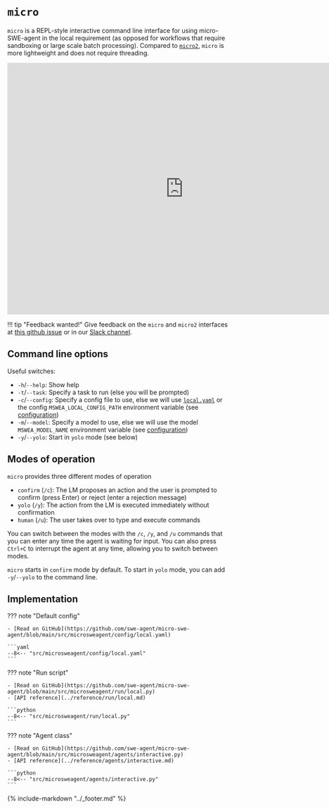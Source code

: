 # `micro`

`micro` is a REPL-style interactive command line interface for using micro-SWE-agent in the local requirement (as opposed for workflows that require sandboxing or large scale batch processing).
Compared to [`micro2`](micro2.md), `micro` is more lightweight and does not require threading.

<iframe width="800" height="572" src="https://www.youtube.com/embed/dl_Sg79gKzY" title="micro-swe-agent" frameborder="0" allow="accelerometer; autoplay; clipboard-write; encrypted-media; gyroscope; picture-in-picture; web-share" referrerpolicy="strict-origin-when-cross-origin" controls=0 modestbranding=1 rel=0></iframe>

!!! tip "Feedback wanted!"
    Give feedback on the `micro` and `micro2` interfaces at [this github issue](https://github.com/swe-agent/micro-swe-agent/issues/161)
    or in our [Slack channel](https://join.slack.com/t/swe-bench/shared_invite/zt-36pj9bu5s-o3_yXPZbaH2wVnxnss1EkQ).

## Command line options

Useful switches:

- `-h`/`--help`: Show help
- `-t`/`--task`: Specify a task to run (else you will be prompted)
- `-c`/`--config`: Specify a config file to use, else we will use [`local.yaml`](https://github.com/swe-agent/micro-swe-agent/blob/main/src/microsweagent/config/local.yaml) or the config `MSWEA_LOCAL_CONFIG_PATH` environment variable (see [configuration](../configuration.md))
- `-m`/`--model`: Specify a model to use, else we will use the model `MSWEA_MODEL_NAME` environment variable (see [configuration](../configuration.md))
- `-y`/`--yolo`: Start in `yolo` mode (see below)

## Modes of operation

`micro` provides three different modes of operation

- `confirm` (`/c`): The LM proposes an action and the user is prompted to confirm (press Enter) or reject (enter a rejection message)
- `yolo` (`/y`): The action from the LM is executed immediately without confirmation
- `human` (`/u`): The user takes over to type and execute commands

You can switch between the modes with the `/c`, `/y`, and `/u` commands that you can enter any time the agent is waiting for input.
You can also press `Ctrl+C` to interrupt the agent at any time, allowing you to switch between modes.

`micro` starts in `confirm` mode by default. To start in `yolo` mode, you can add `-y`/`--yolo` to the command line.

## Implementation

??? note "Default config"

    - [Read on GitHub](https://github.com/swe-agent/micro-swe-agent/blob/main/src/microsweagent/config/local.yaml)

    ```yaml
    --8<-- "src/microsweagent/config/local.yaml"
    ```

??? note "Run script"

    - [Read on GitHub](https://github.com/swe-agent/micro-swe-agent/blob/main/src/microsweagent/run/local.py)
    - [API reference](../reference/run/local.md)

    ```python
    --8<-- "src/microsweagent/run/local.py"
    ```

??? note "Agent class"

    - [Read on GitHub](https://github.com/swe-agent/micro-swe-agent/blob/main/src/microsweagent/agents/interactive.py)
    - [API reference](../reference/agents/interactive.md)

    ```python
    --8<-- "src/microsweagent/agents/interactive.py"
    ```

{% include-markdown "../_footer.md" %}